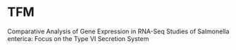 # TFM
Comparative Analysis of Gene Expression in RNA-Seq Studies of Salmonella enterica: Focus on the Type VI Secretion System
